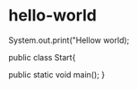 # hello-world
System.out.print("Hellow  world);

public class Start{

  public static void main();
}
